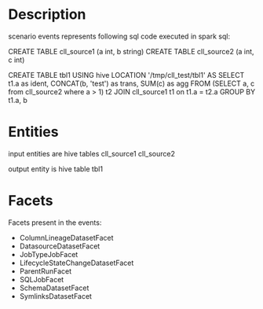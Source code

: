 # Description
scenario events represents following sql code executed in spark sql:

CREATE TABLE cll_source1 (a int, b string)
CREATE TABLE cll_source2 (a int, c int)

CREATE TABLE tbl1 
USING hive 
LOCATION '/tmp/cll_test/tbl1' 
AS SELECT 
    t1.a as ident,
    CONCAT(b, 'test') as trans,
    SUM(c) as agg
FROM 
    (SELECT a, c from cll_source2 where a > 1) t2
JOIN cll_source1 t1 on t1.a = t2.a 
GROUP BY t1.a, b
# Entities

input entities are hive tables
cll_source1
cll_source2

output entity is hive table tbl1

# Facets
Facets present in the events:
- ColumnLineageDatasetFacet
- DatasourceDatasetFacet
- JobTypeJobFacet
- LifecycleStateChangeDatasetFacet
- ParentRunFacet
- SQLJobFacet
- SchemaDatasetFacet
- SymlinksDatasetFacet
